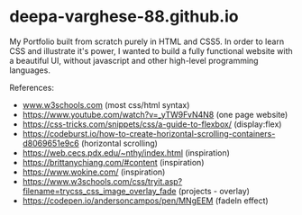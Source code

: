 # deepa-varghese-88.github.io

My Portfolio built from scratch purely in HTML and CSS5. In order to learn CSS and illustrate it's power, I wanted to build a fully functional website with a beautiful UI, without javascript and other high-level programming languages. 

References:  
- www.w3schools.com (most css/html syntax)
- https://www.youtube.com/watch?v=_yTW9FvN4N8 (one page website)  
- https://css-tricks.com/snippets/css/a-guide-to-flexbox/ (display:flex) 
- https://codeburst.io/how-to-create-horizontal-scrolling-containers-d8069651e9c6 (horizontal scrolling)  
- https://web.cecs.pdx.edu/~nthy/index.html (inspiration)    
- https://brittanychiang.com/#content (inspiration)  
- https://www.wokine.com/ (inspiration)
- https://www.w3schools.com/css/tryit.asp?filename=trycss_css_image_overlay_fade (projects - overlay)
- https://codepen.io/andersoncampos/pen/MNgEEM (fadeIn effect)
